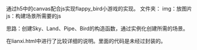 通过h5中的canvas配合js实现flappy_bird小游戏的实现。
文件夹：
img：放图片
js：构建场景所需要的js

思路：创建Sky、Land、Pipe、Bird的构造函数，通过实例化创建所需的场景。

在lianxi.html中进行了比较详细的说明。里面的代码是未经过封装的。

